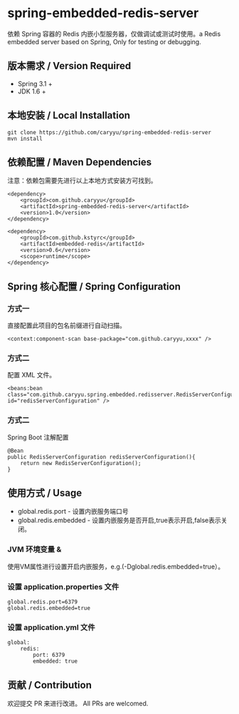 # spring-embedded-redis-server
依赖 Spring 容器的 Redis 内嵌小型服务器，仅做调试或测试时使用。a Redis embedded server based on Spring, Only for testing or debugging.

## 版本需求 / Version Required
* Spring 3.1 +
* JDK 1.6 +

## 本地安装 / Local Installation
```
git clone https://github.com/caryyu/spring-embedded-redis-server
mvn install
```
## 依赖配置 / Maven Dependencies
注意：依赖包需要先进行以上本地方式安装方可找到。
```
<dependency>
    <groupId>com.github.caryyu</groupId>
    <artifactId>spring-embedded-redis-server</artifactId>
    <version>1.0</version>
</dependency>

<dependency>
    <groupId>com.github.kstyrc</groupId>
    <artifactId>embedded-redis</artifactId>
    <version>0.6</version>
    <scope>runtime</scope>
</dependency>
```

## Spring 核心配置 / Spring Configuration
### 方式一
直接配置此项目的包名前缀进行自动扫描。
```
<context:component-scan base-package="com.github.caryyu,xxxx" />
```
### 方式二
配置 XML 文件。
```
<beans:bean class="com.github.caryyu.spring.embedded.redisserver.RedisServerConfiguration" id="redisServerConfiguration" />
```
### 方式二
Spring Boot 注解配置
```
@Bean
public RedisServerConfiguration redisServerConfiguration(){
    return new RedisServerConfiguration();
}
```
## 使用方式 / Usage
* global.redis.port - 设置内嵌服务端口号
* global.redis.embedded - 设置内嵌服务是否开启,true表示开启,false表示关闭。
### JVM 环境变量 &
使用VM属性进行设置开启内嵌服务，e.g.(-Dglobal.redis.embedded=true）。
### 设置 application.properties 文件
```
global.redis.port=6379
global.redis.embedded=true    
```
### 设置 application.yml 文件
```
global:
    redis:
        port: 6379
        embedded: true
```
## 贡献 / Contribution
欢迎提交 PR 来进行改进。 All PRs are welcomed.


